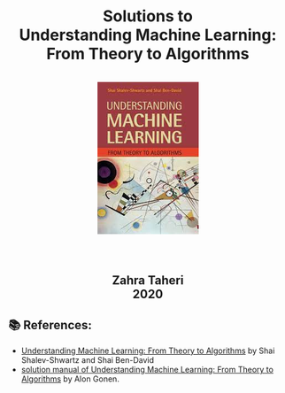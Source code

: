 
<div align="center">
  <center><h1>Solutions to  <br/>
    Understanding Machine Learning: <br/>
    From Theory to Algorithms <br/>
    <br/>
   <img  src=https://github.com/zahta/Exercises-Understanding-Machine-Learning/blob/main/Images/images.jpeg?raw=true />
     <br/>
    <br/>
    </h1>
    <h2>
    Zahra Taheri <br/>
    2020 <br/>
    </h2></center>
</div>

## :books: References:

- [Understanding Machine Learning: From Theory to Algorithms](https://www.cambridge.org/core/books/understanding-machine-learning/3059695661405D25673058E43C8BE2A6) by Shai Shalev-Shwartz and Shai Ben-David
- [solution manual of Understanding Machine Learning: From Theory to Algorithms](https://www.cs.huji.ac.il/~shais/UnderstandingMachineLearning/exercises.html) by Alon Gonen.
